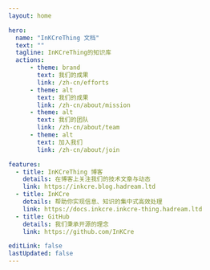 ```yaml
---
layout: home

hero:
  name: "InKCreThing 文档"
  text: ""
  tagline: InKCreThing的知识库
  actions:
      - theme: brand
        text: 我们的成果
        link: /zh-cn/efforts
      - theme: alt
        text: 我们的成果
        link: /zh-cn/about/mission
      - theme: alt
        text: 我们的团队
        link: /zh-cn/about/team
      - theme: alt
        text: 加入我们
        link: /zh-cn/about/join

features:
  - title: InKCreThing 博客
    details: 在博客上关注我们的技术文章与动态
    link: https://inkcre.blog.hadream.ltd
  - title: InKCre
    details: 帮助你实现信息、知识的集中式高效处理
    link: https://docs.inkcre.inkcre-thing.hadream.ltd
  - title: GitHub
    details: 我们秉承开源的理念
    link: https://github.com/InKCre

editLink: false
lastUpdated: false
---
```


